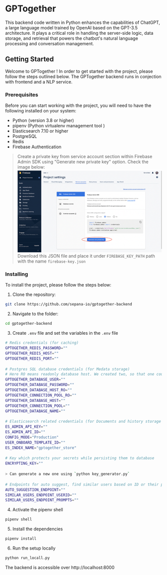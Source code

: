 # GPTogether

This backend code written in Python enhances the capabilities of ChatGPT, a large language model trained by OpenAI based on the GPT-3.5 architecture. It plays a critical role in handling the server-side logic, data storage, and retrieval that powers the chatbot's natural language processing and conversation management.


## Getting Started

Welcome to GPTogether ! In order to get started with the project, please follow the steps outlined below. The GPTogether backend runs in conjection with frontend and a NLP service. 

### Prerequisites

Before you can start working with the project, you will need to have the following installed on your system:

- Python (version 3.8 or higher)
- pipenv (Python virtualenv management tool )
- Elasticsearch 7.10 or higher
- PostgreSQL
- Redis
- Firebase Authentication

> Create a private key from service account section within Firebase Admin SDK using "Generate new private key" option. Check the image below:
![alt Firebase](firebase.png)
Download this JSON file and place it under `FIREBASE_KEY_PATH` path with the name `firebase-key.json` 

### Installing

To install the project, please follow the steps below:

1. Clone the repository: 

```bash
git clone https://github.com/sepana-io/gptogether-backend
```

2. Navigate to the folder:

```bash
cd gptogether-backend
```

3. Create `.env` file and set the variables in the `.env` file

```bash
# Redis credentials (for caching)
GPTOGETHER_REDIS_PASSWORD=""
GPTOGETHER_REDIS_HOST=""
GPTOGETHER_REDIS_PORT=""

# Postgres SQL database credentials (for Medata storage)
# Here RO means readonly database host. We created two, so that one could be used for readonly operations, while another for both read and write
GPTOGETHER_DATABASE_USER=""
GPTOGETHER_DATABASE_PASSWORD=""
GPTOGETHER_DATABASE_HOST_RO=""
GPTOGETHER_CONNECTION_POOL_RO=""
GPTOGETHER_DATABASE_HOST=""
GPTOGETHER_CONNECTION_POOL=""
GPTOGETHER_DATABASE_NAME=""

# Elasticsearch related credentials (for Documents and history storage and retrieval)
ES_ADMIN_API_KEY=""
ES_ADMIN_API_ID=""
CONFIG_MODE="Production"
USER_ONBOARD_TEMPLATE_ID=""
ES_INDEX_NAME="gptogether_store"

# Key which protects your secrets while persisting them to database
ENCRYPTING_KEY=""

> Can generate a new one using `python key_generator.py`

# Endpoints for auto suggest, find similar users based on ID or their prompts
AUTO_SUGGESTION_ENDPOINT=""
SIMILAR_USERS_ENDPOINT_USERID=""
SIMILAR_USERS_ENDPOINT_PROMPTS=""
```

4. Activate the pipenv shell

```sh
pipenv shell
```

5. Install the dependencies

```bash
pipenv install
```

6. Run the setup locally

```bash
python run_locall.py
```

The backend is accessible over http://localhost:8000
